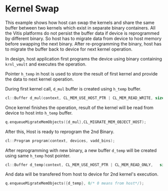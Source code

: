 Kernel Swap
============

This example shows how host can swap the kernels and share the same buffer between two kernels which exist in separate binary containers. All the Vitis platforms do not persist the buffer data if device is reprogrammed by different binary. So host has to migrate data from device to host memory before swapping the next binary. After re-programming the binary, host has to migrate the buffer back to device for next kernel operation.

In design, host application first programs the device using binary containing `krnl_vmult` and executes the operation. 

Pointer `h_temp` in host is used to store the result of first kernel and provide the data to next kernel operation.

During first kernel call, `d_mul` buffer is created using `h_temp` buffer. 

```c++
cl::Buffer d_mul(context, CL_MEM_USE_HOST_PTR | CL_MEM_READ_WRITE, sizeof(int) * LENGTH, h_temp.data(), &err);
```                   

Once kernel finishes the operation, result of the kernel will be read from device to host into `h_temp` buffer.

```c++
q.enqueueMigrateMemObjects({d_mul},CL_MIGRATE_MEM_OBJECT_HOST);
```   

After this, Host is ready to reprogram the 2nd Binary.
```c++
cl::Program program(context, devices, vadd_bins);
```
After reprogramming with new binary, a new buffer `d_temp` will be created using same `h_temp` host pointer. 
```c++
cl::Buffer d_temp(context, CL_MEM_USE_HOST_PTR | CL_MEM_READ_ONLY,   sizeof(int) * LENGTH, h_temp.data());
``` 
And data will be transfered from host to device for 2nd kernel's execution.
```c++
q.enqueueMigrateMemObjects({d_temp}, 0/* 0 means from host*/);
```
